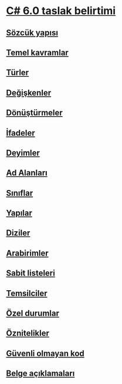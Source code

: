 # [C# 6.0 taslak belirtimi](index.md)
## [Sözcük yapısı](../../../../_csharplang/spec/lexical-structure.md)
## [Temel kavramlar](../../../../_csharplang/spec/basic-concepts.md)
## [Türler](../../../../_csharplang/spec/types.md)
## [Değişkenler](../../../../_csharplang/spec/variables.md)
## [Dönüştürmeler](../../../../_csharplang/spec/conversions.md)
## [İfadeler](../../../../_csharplang/spec/expressions.md)
## [Deyimler](../../../../_csharplang/spec/statements.md)
## [Ad Alanları](../../../../_csharplang/spec/namespaces.md)
## [Sınıflar](../../../../_csharplang/spec/classes.md)
## [Yapılar](../../../../_csharplang/spec/structs.md)
## [Diziler](../../../../_csharplang/spec/arrays.md)
## [Arabirimler](../../../../_csharplang/spec/interfaces.md)
## [Sabit listeleri](../../../../_csharplang/spec/enums.md)
## [Temsilciler](../../../../_csharplang/spec/delegates.md)
## [Özel durumlar](../../../../_csharplang/spec/exceptions.md)
## [Öznitelikler](../../../../_csharplang/spec/attributes.md)
## [Güvenli olmayan kod](../../../../_csharplang/spec/unsafe-code.md)
## [Belge açıklamaları](../../../../_csharplang/spec/documentation-comments.md)
